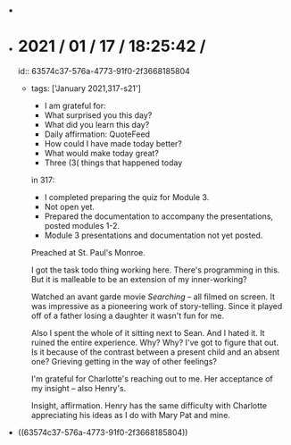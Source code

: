 -
- # 2021 / 01 / 17 / 18:25:42 /
  id:: 63574c37-576a-4773-91f0-2f3668185804
	- tags: ['January 2021,317-s21']
	  
	  * I am grateful for:
	  * What surprised you this day?
	  * What did you learn this day?
	  * Daily affirmation: QuoteFeed
	  * How could I have made today better?
	  * What would make today great?
	  * Three (3( things that happened today
	  
	  in 317:
	  
	  * I completed preparing the quiz for Module 3.
	  * Not open yet.
	  * Prepared the documentation to accompany the presentations, posted modules 1-2.
	  * Module 3 presentations and documentation not yet posted.
	  
	  Preached at St. Paul's Monroe.
	  
	  I got the task todo thing working here. There's programming in this. But it is malleable to be an extension of my inner-working?
	  
	  
	  Watched an avant garde movie *Searching* – all filmed on screen. It was impressive as a pioneering work of story-telling. Since it played off of a father losing a daughter it wasn't fun for me.
	  
	  Also I spent the whole of it sitting next to Sean. And I hated it. It ruined the entire experience. Why? Why? I've got to figure that out. Is it because of the contrast between a present child and an absent one?  Grieving getting in the way of other feelings?
	  
	  
	  I'm grateful for Charlotte's reaching out to me. Her acceptance of my insight – also Henry's.
	  
	  Insight, affirmation. Henry has the same difficulty with Charlotte appreciating his ideas as I do with Mary Pat and mine.
	  
	  <!-- Exported from TiddlyWiki at 19:18, 22nd October 2022 -->
- ((63574c37-576a-4773-91f0-2f3668185804))